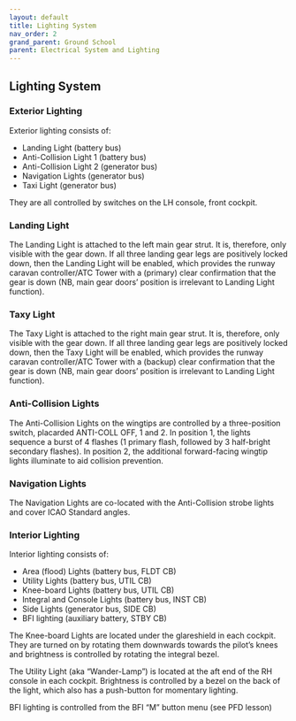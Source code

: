 ```yaml
---
layout: default
title: Lighting System
nav_order: 2
grand_parent: Ground School
parent: Electrical System and Lighting
---
```


## Lighting System

### Exterior Lighting 

Exterior lighting consists of: 

* Landing Light (battery bus)
* Anti-Collision Light 1 (battery bus)
* Anti-Collision Light 2 (generator bus)
* Navigation Lights (generator bus)
* Taxi Light (generator bus)

They are all controlled by switches on the LH console, front cockpit.

### Landing Light 

The Landing Light is attached to the left main gear strut. It is, therefore, only visible with the gear down. If all three landing gear legs are positively locked down, then the Landing Light will be enabled, which provides the runway caravan controller/ATC Tower with a (primary) clear confirmation that the gear is down (NB, main gear doors’ position is irrelevant to Landing Light function).

### Taxy Light 

The Taxy Light is attached to the right main gear strut. It is, therefore, only visible with the gear down. If all three landing gear legs are positively locked down, then the Taxy Light will be enabled, which provides the runway caravan controller/ATC Tower with a (backup) clear confirmation that the gear is down (NB, main gear doors’ position is irrelevant to Landing Light function).

### Anti-Collision Lights 

The Anti-Collision Lights on the wingtips are controlled by a three-position switch, placarded ANTI-COLL OFF, 1 and 2. In position 1, the lights sequence a burst of 4 flashes (1 primary flash, followed by 3 half-bright secondary flashes). In position 2, the additional forward-facing wingtip lights illuminate to aid collision prevention.

### Navigation Lights 

The Navigation Lights are co-located with the Anti-Collision strobe lights and cover ICAO Standard angles.

### Interior Lighting 

Interior lighting consists of:

* Area (flood) Lights (battery bus, FLDT CB)
* Utility Lights (battery bus, UTIL CB)
* Knee-board Lights (battery bus, UTIL CB)
* Integral and Console Lights (battery bus, INST CB)
* Side Lights (generator bus, SIDE CB)
* BFI lighting (auxiliary battery, STBY CB)

The Knee-board Lights are located under the glareshield in each cockpit. They are turned on by rotating them downwards towards the pilot’s knees and brightness is controlled by rotating the integral bezel.

The Utility Light (aka “Wander-Lamp”) is located at the aft end of the RH console in each cockpit. Brightness is controlled by a bezel on the back of the light, which also has a push-button for momentary lighting.

BFI lighting is controlled from the BFI “M” button menu (see PFD lesson)
